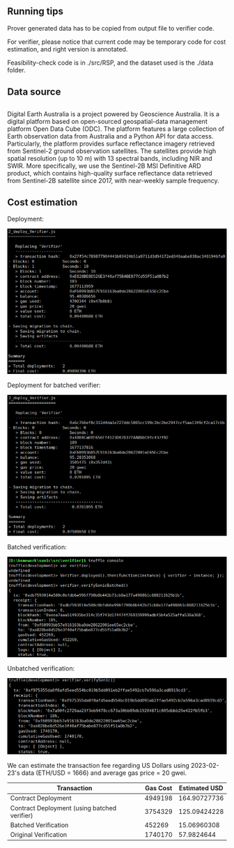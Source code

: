 ## Running tips



Prover generated data has to be copied from output file to verifier code.

For verifier, please notice that current code may be temporary code for cost estimation, and right version is annotated.

Feasibility-check code is in ./src/RSP, and the dataset used is the ./data folder.



## Data source

## 

Digital Earth Australia is a project powered by Geoscience Australia. It is a digital platform based on open-sourced geospatial-data management platform Open Data Cube (ODC). The platform features a large collection of Earth observation data from Australia and a Python API for data access. Particularly, the platform provides surface reflectance imagery retrieved from Sentinel-2 ground observation satellites. The satellites provide high spatial resolution (up to 10 m) with 13 spectral bands, including NIR and SWIR. More specifically, we use the Sentinel-2B MSI Definitive ARD product, which contains high-quality surface reflectance data retrieved from Sentinel-2B satellite since 2017, with near-weekly sample frequency.



## Cost estimation



Deployment:

![2](2.png)



Deployment for batched verifier:

![2](4.png)



Batched verification:

![3](3.png)



Unbatched verification:

![1](1.png)



We can estimate the transaction fee regarding US Dollars using 2023-02-23's data (ETH/USD = 1666) and average gas price = 20 gwei.



| Transaction                                  | Gas Cost | Estimated USD |
| -------------------------------------------- | -------- | ------------- |
| Contract Deployment                          | 4949198  | 164.90727736  |
| Contract Deployment (using batched verifier) | 3754329  | 125.09424228  |
| Batched Verification                         | 452269   | 15.06960308   |
| Original Verification                        | 1740170  | 57.9824644    |



